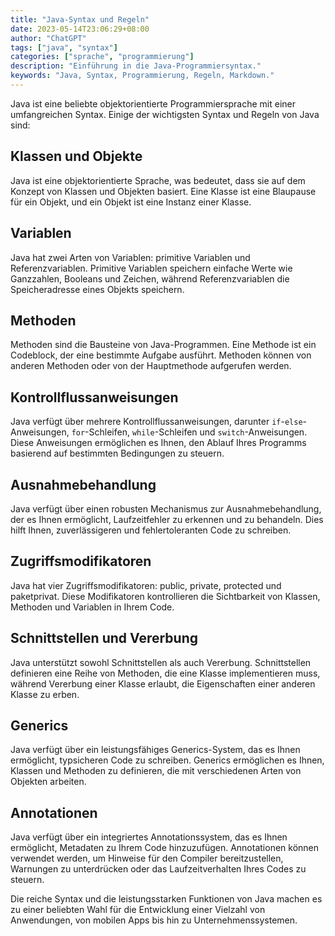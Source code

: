 ```yaml
---
title: "Java-Syntax und Regeln"
date: 2023-05-14T23:06:29+08:00
author: "ChatGPT"
tags: ["java", "syntax"]
categories: ["sprache", "programmierung"]
description: "Einführung in die Java-Programmiersyntax."
keywords: "Java, Syntax, Programmierung, Regeln, Markdown."
---
```


Java ist eine beliebte objektorientierte Programmiersprache mit einer umfangreichen Syntax. Einige der wichtigsten Syntax und Regeln von Java sind:

## Klassen und Objekte
Java ist eine objektorientierte Sprache, was bedeutet, dass sie auf dem Konzept von Klassen und Objekten basiert. Eine Klasse ist eine Blaupause für ein Objekt, und ein Objekt ist eine Instanz einer Klasse.

## Variablen
Java hat zwei Arten von Variablen: primitive Variablen und Referenzvariablen. Primitive Variablen speichern einfache Werte wie Ganzzahlen, Booleans und Zeichen, während Referenzvariablen die Speicheradresse eines Objekts speichern.

## Methoden
Methoden sind die Bausteine von Java-Programmen. Eine Methode ist ein Codeblock, der eine bestimmte Aufgabe ausführt. Methoden können von anderen Methoden oder von der Hauptmethode aufgerufen werden.

## Kontrollflussanweisungen
Java verfügt über mehrere Kontrollflussanweisungen, darunter `if`-`else`-Anweisungen, `for`-Schleifen, `while`-Schleifen und `switch`-Anweisungen. Diese Anweisungen ermöglichen es Ihnen, den Ablauf Ihres Programms basierend auf bestimmten Bedingungen zu steuern.

## Ausnahmebehandlung
Java verfügt über einen robusten Mechanismus zur Ausnahmebehandlung, der es Ihnen ermöglicht, Laufzeitfehler zu erkennen und zu behandeln. Dies hilft Ihnen, zuverlässigeren und fehlertoleranten Code zu schreiben.

## Zugriffsmodifikatoren
Java hat vier Zugriffsmodifikatoren: public, private, protected und paketprivat. Diese Modifikatoren kontrollieren die Sichtbarkeit von Klassen, Methoden und Variablen in Ihrem Code.

## Schnittstellen und Vererbung
Java unterstützt sowohl Schnittstellen als auch Vererbung. Schnittstellen definieren eine Reihe von Methoden, die eine Klasse implementieren muss, während Vererbung einer Klasse erlaubt, die Eigenschaften einer anderen Klasse zu erben.

## Generics
Java verfügt über ein leistungsfähiges Generics-System, das es Ihnen ermöglicht, typsicheren Code zu schreiben. Generics ermöglichen es Ihnen, Klassen und Methoden zu definieren, die mit verschiedenen Arten von Objekten arbeiten.

## Annotationen
Java verfügt über ein integriertes Annotationssystem, das es Ihnen ermöglicht, Metadaten zu Ihrem Code hinzuzufügen. Annotationen können verwendet werden, um Hinweise für den Compiler bereitzustellen, Warnungen zu unterdrücken oder das Laufzeitverhalten Ihres Codes zu steuern.

Die reiche Syntax und die leistungsstarken Funktionen von Java machen es zu einer beliebten Wahl für die Entwicklung einer Vielzahl von Anwendungen, von mobilen Apps bis hin zu Unternehmenssystemen.